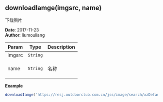 ## downloadIamge(imgsrc, name)
<p>下载图片</p>

**Date**: 2017-11-23  
**Author**: liumouliang  

| Param | Type | Description |
| --- | --- | --- |
| imgsrc | <code>String</code> |  |
| name | <code>String</code> | <p>名称</p> |

**Example**  
```javascript
downloadIamge('https://resj.outdoorclub.com.cn/jss/image/search/xzDefault.png','魔尊')
```
